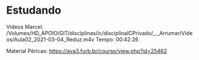 # Estudando

Videos Marcel:
/Volumes/HD_APOIO/GIT/disciplinas/ic/disciplinaICPrivado/_._Arrumar/Videos/Aula02_2021-03-04_Reduz.m4v
  Tempo: 00:42:26

Material Péricas:
<https://ava3.furb.br/course/view.php?id=25462>
